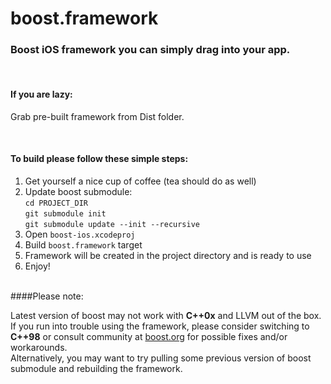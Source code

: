 # boost.framework

### Boost iOS framework you can simply drag into your app.

<br/>

#### **If you are lazy:**

Grab pre-built framework from Dist folder.

<br/>

#### **To build please follow these simple steps:**

1. Get yourself a nice cup of coffee (tea should do as well)
2. Update boost submodule:    
    `cd PROJECT_DIR`  
    `git submodule init`  
 	`git submodule update --init --recursive`  
3. Open `boost-ios.xcodeproj`
4. Build `boost.framework` target
5. Framework will be created in the project directory and is ready to use
6. Enjoy!

<br/>
####Please note:    
 
Latest version of boost may not work with **C++0x** and LLVM out of the box.  
If you run into trouble using the framework, please consider switching to **C++98** or consult community at <a href="http://boost.org">boost.org</a> for possible fixes and/or workarounds.  
Alternatively, you may want to try pulling some previous version of boost submodule and rebuilding the framework.